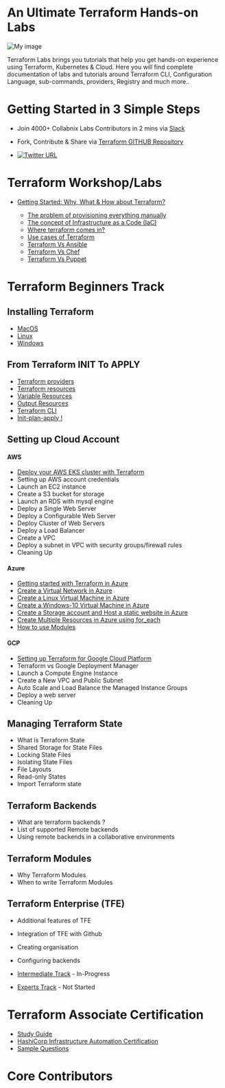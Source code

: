 
# An Ultimate Terraform Hands-on Labs 



![My image](https://raw.githubusercontent.com/collabnix/terraform/master/images/wordle.png)

Terraform Labs brings you tutorials that help you get hands-on experience using Terraform, Kubernetes & Cloud. Here you will find complete documentation of labs and tutorials around Terraform CLI, Configuration Language, sub-commands, providers, Registry and much more..

#  Getting Started in 3 Simple Steps

- Join 4000+ Collabnix Labs Contributors in 2 mins via [Slack](https://join.slack.com/t/collabnix/shared_invite/enQtOTMzNDQzODk2Mjg5LWNlNDU2Y2Y3ZTE2MzAyMGUwOGY4NGQ3N2E4ZjY3MjFiYzFhZjlhNWU5NmY1ZTBiM2NkM2U3NmY1N2NmODliMDk)

- Fork, Contribute & Share via [Terraform GITHUB Repository](https://github.com/collabnix/terraform)

-  [![Twitter URL](https://img.shields.io/twitter/url/https/twitter.com/fold_left.svg?style=social&label=Follow%20%40collabnix)](https://twitter.com/collabnix)

# Terraform Workshop/Labs

- [Getting Started: Why, What & How about Terraform?](getting-started/README.md) 

   - [The problem of provisioning everything manually](getting-started/the-problem.md)
   - [The concept of Infrastructure as a Code (IaC)](getting-started/iac.md)
   - [Where terraform comes in?](getting-started/terraform.md)
   - [Use cases of Terraform](getting-started/use-cases.md)
   - [Terraform Vs Ansible]()
   - [Terraform Vs Chef]()
   - [Terraform Vs Puppet]()


# Terraform Beginners Track

## Installing Terraform

  - [MacOS](https://github.com/collabnix/terraform/blob/master/beginners/os/mac/README.md)
  - [Linux](https://github.com/collabnix/terraform/tree/master/beginners/os/linux) 
  - [Windows](https://github.com/collabnix/terraform/tree/master/beginners/os/windows)
  

## From Terraform INIT To APPLY

  - [Terraform providers](https://github.com/collabnix/terraform/blob/master/beginners/providers/README.md)
  - [Terraform resources](https://github.com/collabnix/terraform/blob/master/beginners/resources/README.md)
  - [Variable Resources](https://github.com/collabnix/terraform/blob/master/beginners/resources/variables/README.md)
  - [Output Resources](https://github.com/collabnix/terraform/blob/master/beginners/resources/output/README.md)
  - [Terraform CLI](https://github.com/collabnix/terraform/blob/master/beginners/CLI/README.md)
  - [Init-plan-apply !](https://github.com/collabnix/terraform/blob/master/beginners/init-plan-apply/README.md)

## Setting up Cloud Account

#### AWS

  - [Deploy your AWS EKS cluster with Terraform](https://github.com/collabnix/terraform/tree/master/beginners/aws/eks)
  - Setting up AWS account credentials 
  - Launch an EC2 instance
  - Create a S3 bucket for storage
  - Launch an RDS with mysql engine
  - Deploy a Single Web Server
  - Deploy a Configurable Web Server
  - Deploy Cluster of Web Servers
  - Deploy a Load Balancer
  - Create a VPC 
  - Deploy a subnet in VPC with security groups/firewall rules
  - Cleaning Up

#### Azure
 
  - [Getting started with Terraform in Azure](https://github.com/collabnix/terraform/blob/master/beginners/azure/README.md)
  - [Create a Virtual Network in Azure](https://github.com/collabnix/terraform/blob/master/beginners/azure/virtualnetwork)
  - [Create a Linux Virtual Machine in Azure](https://github.com/collabnix/terraform/tree/master/beginners/azure/linuxVM)
  - [Create a Windows-10 Virtual Machine in Azure](https://github.com/collabnix/terraform/tree/master/beginners/azure/windowsVM)
  - [Create a Storage account and Host a static website in Azure](https://github.com/collabnix/terraform/tree/master/beginners/azure/storageAccount) 
  - [Create Multiple Resources in Azure using for_each](https://github.com/collabnix/terraform/tree/master/beginners/azure/multiple_resources) 
  - [How to use Modules](https://github.com/collabnix/terraform/tree/master/beginners/azure/module_example)

#### GCP

  - [Setting up Terraform for Google Cloud Platform](https://github.com/collabnix/terraform/blob/master/beginners/gcp/README.md)
  - Terraform vs Google Deployment Manager
  - Launch a Compute Engine Instance
  - Create a New VPC and Public Subnet
  - Auto Scale and Load Balance the Managed Instance Groups
  - Deploy a web server
  - Cleaning Up

## Managing Terraform State
 
  - What is Terraform State
  - Shared Storage for State Files
  - Locking State Files
  - Isolating State Files
  - File Layouts
  - Read-only States
  - Import Terraform state

## Terraform Backends

  - What are terraform backends ?
  - List of supported Remote backends 
  - Using remote backends in a collaborative environments

## Terraform Modules

  - Why Terraform Modules
  - When to write Terraform Modules


## Terraform Enterprise (TFE)
  - Additional features of TFE
  - Integration of TFE with Github
  - Creating organisation
  - Configuring backends



- [Intermediate Track](./intermediate/README.md) - In-Progress

- [Experts Track](./experts/README.md) - Not Started


# Terraform Associate Certification

- [Study Guide](https://learn.hashicorp.com/terraform/certification/terraform-associate-study-guide) <br>
- [HashiCorp Infrastructure Automation Certification](https://www.hashicorp.com/certification/terraform-associate/)<br>
- [Sample Questions](https://learn.hashicorp.com/terraform/certification/terraform-associate-sample-questions)<br>

# Core Contributors



